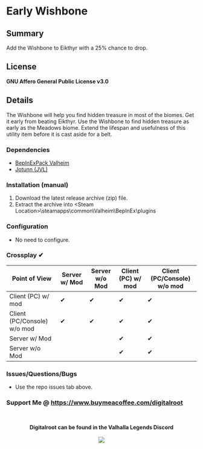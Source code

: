 # Early Wishbone

## Summary

Add the Wishbone to Eikthyr with a 25% chance to drop.

## License
**GNU Affero General Public License v3.0**

## Details
The Wishbone will help you find hidden treasure in most of the biomes. 
Get it early from beating Eikthyr. Use the Wishbone to find hidden 
treasure as early as the Meadows biome. Extend the lifespan and 
usefulness of this utility item before it is cast aside for a belt. 

### Dependencies
- <a href="https://valheim.thunderstore.io/package/denikson/BepInExPack_Valheim/"  target="_blank">BepInExPack Valheim</a>
- <a href="https://github.com/Valheim-Modding/Jotunn" target="_blank">Jotunn (JVL)</a>

### Installation (manual)
1. Download the latest release archive (zip) file.
1. Extract the archive into &lt;Steam Location&gt;\steamapps\common\Valheim\BepInEx\plugins

### Configuration 

* No need to configure.

### Crossplay <span class="checked">✔</span>
| Point of View               | Server w/ Mod                   | Server w/o Mod                  | Client (PC) w/ mod              | Client (PC/Console) w/o mod     |
| ---                         | ---                             | ---                             | ---                             | ---                             |
| Client (PC) w/ mod          | <span class="checked">✔</span> | <span class="checked">✔</span> | <span class="checked">✔</span> | <span class="checked">✔</span> |
| Client (PC/Console) w/o mod | <span class="checked">✔</span> | <span class="checked">✔</span> | <span class="checked">✔</span> | <span class="checked">✔</span> |
| Server w/ Mod               |                                 |                                 | <span class="checked">✔</span> | <span class="checked">✔</span> |
| Server w/o Mod              |                                 |                                 | <span class="checked">✔</span> | <span class="checked">✔</span> |

### Issues/Questions/Bugs
- Use the repo issues tab above.

### Support Me @ https://www.buymeacoffee.com/digitalroot
<br />
<p align="center">
<b>Digitalroot can be found in the Valhalla Legends Discord</b><br /><br />
  <a href="https://discord.gg/SsMW3rm67u" target="_blank"><img src="https://digitalroot.net/img/vl/vl_logo_125x154.png"></a>
</p>
